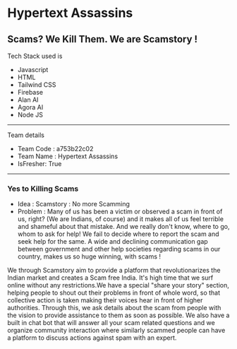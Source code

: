 # Hypertext Assassins 
## Scams? We Kill Them. We are Scamstory !

Tech Stack used is 
- Javascript
- HTML
- Tailwind CSS
- Firebase
- Alan AI
- Agora AI
- Node JS

---
 Team details
- Team Code : a753b22c02
- Team Name : Hypertext Assassins
- IsFresher: True

---
### Yes to Killing Scams

- Idea : Scamstory : No more Scamming
- Problem : Many of us has been a victim or observed a scam in front of us, right? (We are Indians, of course) and it makes all of us feel terrible and shameful about that mistake. And we really don't know, where to go, whom to ask for help! We fail to decide where to report the scam and seek help for the same. A wide and declining communication gap between government and other help societies regarding scams in our country, makes us so huge winning, with scams !

We through Scamstory aim to provide a platform that revolutionarizes the Indian market and creates a Scam free India. It's high time that we surf online without any restrictions.We have a special "share your story" section, helping people to shout out their problems in front of whole word, so that collective action is taken making their voices hear in front of higher authorities. Through this, we ask  details about the scam from people with the vision to provide assistance to them as soon as possible.
We also have a built in chat bot that will answer all your scam related questions and we organize community interaction where similarly  scammed people can have a platform to discuss actions against spam with an expert.

